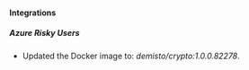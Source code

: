 #### Integrations
##### Azure Risky Users
- Updated the Docker image to: *demisto/crypto:1.0.0.82278*.
